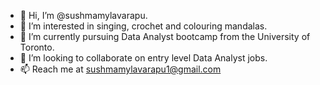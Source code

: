 - 👋 Hi, I’m @sushmamylavarapu.
- 👀 I’m interested in singing, crochet and colouring mandalas.
- 🌱 I’m currently pursuing Data Analyst bootcamp from the University of Toronto.
- 💞️ I’m looking to collaborate on entry level Data Analyst jobs.
- 📫 Reach me at sushmamylavarapu1@gmail.com

<!---
sushmamylavarapu/sushmamylavarapu is a ✨ special ✨ repository because its `README.md` (this file) appears on your GitHub profile.
You can click the Preview link to take a look at your changes.
--->
